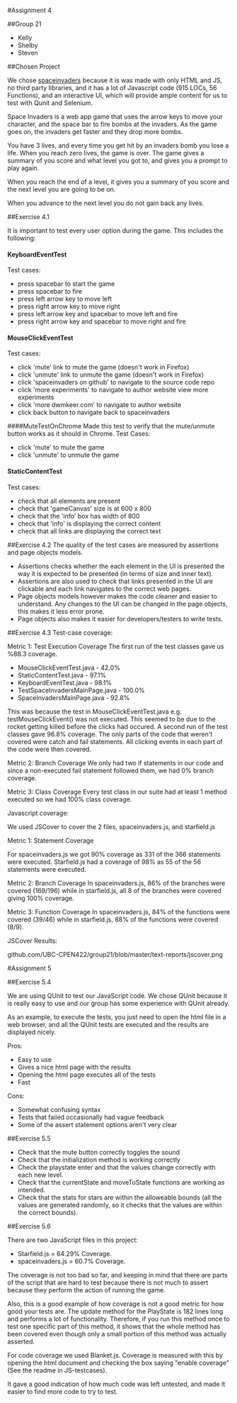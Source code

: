 #Assignment 4

##Group 21
* Kelly
* Shelby
* Steven

##Chosen Project

We chose [spaceinvaders](https://github.com/dwmkerr/spaceinvaders) because it is
was made with only HTML and JS, no third party libraries, and it has a lot of
Javascript code (915 LOCs, 56 Functions), and an interactive UI, which will provide ample content for us
to test with Qunit and Selenium.

Space Invaders is a web app game that uses the arrow keys to move your
character, and the space bar to fire bombs at the invaders. As the game goes on,
the invaders get faster and they drop more bombs.

You have 3 lives, and every time you get hit by an invaders bomb you lose a
life. When you reach zero lives, the game is over. The game gives a summary of
you score and what level you got to, and gives you a prompt to play again.


When you reach the end of a level, it gives you a summary of you score and the
next level you are going to be on.

When you advance to the next level you do not gain back any lives.

##Exercise 4.1

It is important to test every user option during the game. This includes the following:

#### KeyboardEventTest
Test cases:
 - press spacebar to start the game
 - press spacebar to fire
 - press left arrow key to move left
 - press right arrow key to move right
 - press left arrow key and spacebar to move left and fire
 - press right arrow key and spacebar to move right and fire

#### MouseClickEventTest
Test cases:
 - click 'mute' link to mute the game (doesn't work in Firefox)
 - click 'unmute' link to unmute the game (doesn't work in Firefox)
 - click 'spaceinvaders on github' to navigate to the source code repo
 - click 'more experiments' to navigate to author website view more experiments
 - click 'more dwmkeer.com' to navigate to author website
 - click back button to navigate back to spaceinvaders

####MuteTestOnChrome
Made this test to verify that the mute/unmute button works as it should in Chrome.
Test Cases:
 - click 'mute' to mute the game
 - click 'unmute' to unmute the game

#### StaticContentTest
Test cases:
 - check that all elements are present
 - check that 'gameCanvas' size is at 600 x 800
 - check that the 'info' box has width of 800
 - check that 'info' is displaying the correct content
 - check that all links are displaying the correct text


##Exercise 4.2
The quality of the test cases are measured by assertions and page objects models.
 - Assertions checks whether the each element in the UI is presented the way it is expected to be presented (in terms of size and inner text).
 - Assertions are also used to check that links presented in the UI are clickable and each  link navigates to the correct web pages.
 - Page objects models however makes the code cleaner and easier to understand. Any changes to the UI can be changed in the page objects, this makes it less error prone.
 - Page objects also makes it easier for developers/testers to write tests.

##Exercise 4.3
Test-case coverage:

Metric 1: Test Execution Coverage
The first run of the test classes gave us %88.3 coverage.
 - MouseClickEventTest.java - 42.0%
 - StaticContentTest.java - 97.1%
 - KeyboardEventTest.java - 98.1%
 - TestSpaceInvadersMainPage.java - 100.0%
 - SpaceInvadersMainPage.java - 92.8%

This was because the test in MouseClickEventTest.java e.g. testMouseClickEvent() was not executed. This seemed to be due to the rocket getting killed before the clicks had occured. A second run of the test classes gave 96.8% coverage. The only parts of the code that weren't covered were catch and fail statements. All clicking events in each part of the code were then covered.

Metric 2: Branch Coverage
We only had two if statements in our code and since a non-executed fail statement followed them, we had 0% branch coverage.

Metric 3: Class Coverage
Every test class in our suite had at least 1 method executed so we had 100% class coverage.


Javascript coverage:

We used JSCover to cover the 2 files, spaceinvaders.js, and starfield.js

Metric 1: Statement Coverage

For spaceinvaders.js we got 90% coverage as 331 of the 366 statements were executed. Starfield.js had a coverage of 98% as 55 of the 56 statements were executed.

Metric 2: Branch Coverage
In spaceinvaders.js, 86% of the branches were covered (169/196) while in starfield.js, all 8 of the branches were covered giving 100% coverage.

Metric 3: Function Coverage
In spaceinvaders.js, 84% of the functions were covered (39/46) while in starfield.js, 88% of the functions were covered (8/9).

JSCover Results:

github.com/UBC-CPEN422/group21/blob/master/text-reports/jscover.png

#Assignment 5

##Exercise 5.4

We are using QUnit to test our JavaScript code. We chose QUnit because it is
really easy to use and our group has some experience with QUnit already.

As an example, to execute the tests, you just need to open the html file in a
web browser, and all the QUnit tests are executed and the results are displayed
nicely.

Pros:
* Easy to use
* Gives a nice html page with the results
* Opening the html page executes all of the tests
* Fast

Cons:
* Somewhat confusing syntax
* Tests that failed occasionally had vague feedback
* Some of the assert statement options aren't very clear 

##Exercise 5.5

* Check that the mute button correctly toggles the sound
* Check that the initialization method is working correctly
* Check the playstate enter and that the values change correctly with each new
  level.
* Check that the currentState and moveToState functions are working as intended.
* Check that the stats for stars are within the alloweable bounds (all the
  values are generated randomly, so it checks that the values are within the
  correct bounds).

##Exercise 5.6

There are two JavaScript files in this project:
  * Starfield.js = 64.29% Coverage.
  * spaceinvaders.js = 60.7% Coverage.

The coverage is not too bad so far, and keeping in mind that there are parts of
the script that are hard to test because there is not much to assert because
they perform the action of running the game.

Also, this is a good example of how coverage is not a good metric for how good
your tests are. The update method for the PlayState is 182 lines long and
performs a lot of functionality. Therefore, if you run this method once to test
one specific part of this method, it shows that the whole method has been
covered even though only a small portion of this method was actually asserted.

For code coverage we used Blanket.js. Coverage is measured with this by opening
the html document and checking the box saying "enable coverage" (See the readme
in JS-testcases).

It gave a good indication of how much code was left untested, and made it easier
to find more code to try to test.

